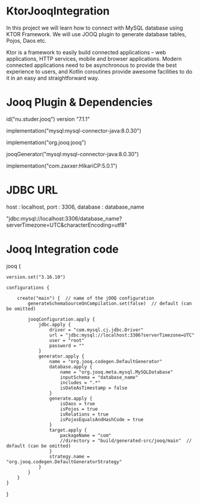 # KtorJooqIntegration

In this project we will learn how to connect with MySQL database using KTOR Framework.
We will use JOOQ plugin to generate database tables, Pojos, Daos etc.

Ktor is a framework to easily build connected applications – web applications, HTTP services, mobile and browser applications. Modern connected applications need to be asynchronous to provide the best experience to users, and Kotlin coroutines provide awesome facilities to do it in an easy and straightforward way.


# Jooq Plugin & Dependencies
id("nu.studer.jooq") version "7.1.1"

implementation("mysql:mysql-connector-java:8.0.30")

implementation("org.jooq:jooq")

jooqGenerator("mysql:mysql-connector-java:8.0.30")

implementation("com.zaxxer:HikariCP:5.0.1")


#  JDBC URL
   host : localhost, port : 3306, database : database_name
   
"jdbc:mysql://localhost:3306/database_name?serverTimezone=UTC&characterEncoding=utf8"


# Jooq Integration code

jooq {

    version.set("3.16.10")
    
    configurations {
    
        create("main") {  // name of the jOOQ configuration
            generateSchemaSourceOnCompilation.set(false)  // default (can be omitted)

            jooqConfiguration.apply {
                jdbc.apply {
                    driver = "com.mysql.cj.jdbc.Driver"
                    url = "jdbc:mysql://localhost:3306?serverTimezone=UTC"
                    user = "root"
                    password = ""
                }
                generator.apply {
                    name = "org.jooq.codegen.DefaultGenerator"
                    database.apply {
                        name = "org.jooq.meta.mysql.MySQLDatabase"
                        inputSchema = "database_name"
                        includes = ".*"
                        isDateAsTimestamp = false
                    }
                    generate.apply {
                        isDaos = true
                        isPojos = true
                        isRelations = true
                        isPojosEqualsAndHashCode = true
                    }
                    target.apply {
                        packageName = "com"
                        //directory = "build/generated-src/jooq/main"  // default (can be omitted)
                    }
                    strategy.name = "org.jooq.codegen.DefaultGeneratorStrategy"
                }
            }
        }
    }
}
